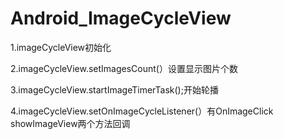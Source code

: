 # Android_ImageCycleView
1.imageCycleView初始化

2.imageCycleView.setImagesCount(）设置显示图片个数

3.imageCycleView.startImageTimerTask();开始轮播

4.imageCycleView.setOnImageCycleListener(）有OnImageClick  showImageView两个方法回调
